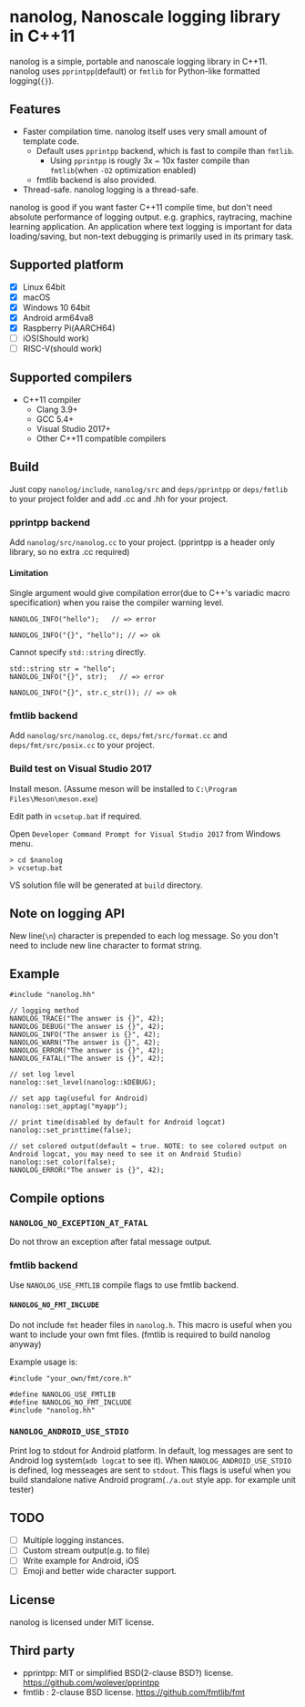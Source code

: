 # nanolog, Nanoscale logging library in C++11

nanolog is a simple, portable and nanoscale logging library in C++11.
nanolog uses `pprintpp`(default) or `fmtlib` for Python-like formatted logging(`{}`).

## Features

* Faster compilation time. nanolog itself uses very small amount of template code.
  * Default uses `pprintpp` backend, which is fast to compile than `fmtlib`.
    * Using `pprintpp` is rougly 3x ~ 10x faster compile than `fmtlib`(when `-O2` optimization enabled)
  * fmtlib backend is also provided.
* Thread-safe. nanolog logging is a thread-safe.

nanolog is good if you want faster C++11 compile time, but don't need absolute performance of logging output.
e.g. graphics, raytracing, machine learning application. An application where text logging is important for data loading/saving, but non-text debugging is primarily used in its primary task.

## Supported platform

* [x] Linux 64bit
* [x] macOS
* [x] Windows 10 64bit
* [x] Android arm64va8
* [x] Raspberry Pi(AARCH64)
* [ ] iOS(Should work)
* [ ] RISC-V(should work)

## Supported compilers

* C++11 compiler
  * Clang 3.9+
  * GCC 5.4+
  * Visual Studio 2017+
  * Other C++11 compatible compilers

## Build

Just copy `nanolog/include`, `nanolog/src` and `deps/pprintpp` or `deps/fmtlib` to your project folder and add .cc and .hh for your project.

### pprintpp backend

Add `nanolog/src/nanolog.cc` to your project.
(pprintpp is a header only library, so no extra .cc required)

#### Limitation

Single argument would give compilation error(due to C++'s variadic macro specification) when you raise the compiler warning level.

```
NANOLOG_INFO("hello");   // => error

NANOLOG_INFO("{}", "hello"); // => ok
```

Cannot specify `std::string` directly.

```
std::string str = "hello";
NANOLOG_INFO("{}", str);   // => error

NANOLOG_INFO("{}", str.c_str()); // => ok
```

### fmtlib backend

Add `nanolog/src/nanolog.cc`, `deps/fmt/src/format.cc` and `deps/fmt/src/posix.cc` to your project.

### Build test on Visual Studio 2017

Install meson.
(Assume meson will be installed to `C:\Program Files\Meson\meson.exe`)

Edit path in `vcsetup.bat` if required.

Open `Developer Command Prompt for Visual Studio 2017` from Windows menu.

```
> cd $nanolog
> vcsetup.bat
```

VS solution file will be generated at `build` directory.

## Note on logging API

New line(`\n`) character is prepended to each log message.
So you don't need to include new line character to format string.

## Example

```
#include "nanolog.hh"

// logging method
NANOLOG_TRACE("The answer is {}", 42);
NANOLOG_DEBUG("The answer is {}", 42);
NANOLOG_INFO("The answer is {}", 42);
NANOLOG_WARN("The answer is {}", 42);
NANOLOG_ERROR("The answer is {}", 42);
NANOLOG_FATAL("The answer is {}", 42);

// set log level
nanolog::set_level(nanolog::kDEBUG);

// set app tag(useful for Android)
nanolog::set_apptag("myapp");

// print time(disabled by default for Android logcat)
nanolog::set_printtime(false);

// set colored output(default = true. NOTE: to see colored output on Android logcat, you may need to see it on Android Studio)
nanolog::set_color(false);
NANOLOG_ERROR("The answer is {}", 42);
```

## Compile options

### `NANOLOG_NO_EXCEPTION_AT_FATAL`

Do not throw an exception after fatal message output.

### fmtlib backend

Use `NANOLOG_USE_FMTLIB` compile flags to use fmtlib backend.

#### `NANOLOG_NO_FMT_INCLUDE`

Do not include `fmt` header files in `nanolog.h`.
This macro is useful when you want to include your own fmt files.
(fmtlib is required to build nanolog anyway)

Example usage is:

```
#include "your_own/fmt/core.h"

#define NANOLOG_USE_FMTLIB
#define NANOLOG_NO_FMT_INCLUDE
#include "nanolog.hh"
```


### `NANOLOG_ANDROID_USE_STDIO`

Print log to stdout for Android platform.
In default, log messages are sent to Android log system(`adb logcat` to see it).
When `NANOLOG_ANDROID_USE_STDIO` is defined, log messeages are sent to `stdout`.
This flags is useful when you build standalone native Android program(`./a.out` style app. for example unit tester)

## TODO

* [ ] Multiple logging instances.
* [ ] Custom stream output(e.g. to file)
* [ ] Write example for Android, iOS
* [ ] Emoji and better wide character support.

## License

nanolog is licensed under MIT license.

## Third party

* pprintpp: MIT or simplified BSD(2-clause BSD?) license. https://github.com/wolever/pprintpp
* fmtlib : 2-clause BSD license. https://github.com/fmtlib/fmt
